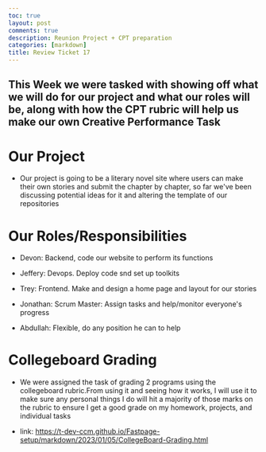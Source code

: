 ```yaml
---
toc: true
layout: post
comments: true
description: Reunion Project + CPT preparation
categories: [markdown]
title: Review Ticket 17
---   
```


## This Week we were tasked with showing off what we will do for our project and what our roles will be, along with how the CPT rubric will help us make our own Creative Performance Task 


# Our Project  

- Our project is going to be a literary novel site where users can make their own stories and submit the chapter by chapter, so far we've been discussing potential ideas for it and altering the template of our repositories

# Our Roles/Responsibilities

- Devon: Backend, code our website to perform its functions

- Jeffery: Devops. Deploy code snd set up toolkits 

- Trey: Frontend. Make and design a home page and layout for our stories 

- Jonathan: Scrum Master: Assign tasks and help/monitor everyone's progress

- Abdullah: Flexible, do any position he can to help

# Collegeboard Grading 

- We were assigned the task of grading 2 programs using the collegeboard rubric.From using it and seeing how it works, I will use it to make sure any personal things I do will hit a majority of those marks on the rubric to ensure I get a good grade on my homework, projects, and individual tasks 

- link: https://t-dev-ccm.github.io/Fastpage-setup/markdown/2023/01/05/CollegeBoard-Grading.html